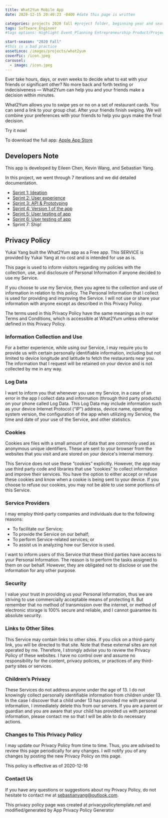 ```yaml
---
title: What2Yum Mobile App
date: 2020-12-15 20:40:23 -0400 #date this page is written

categories: projects 2020 fall #project folder, beginning year and season
tags: Software_Engineer
#tags options: Highlight Event_Planning Entrepreneurship Product/Project_Management Game_Design Marketing Negotiation  Web_Design

start-season: "2020 Fall"
#this is a bad practice
assetLoco: /images/projects/what2yum
coverPic: /icon.jpeg
carousel:
  - image: /icon.jpeg
---
```


Ever take hours, days, or even weeks to decide what to eat with your friends or significant other? No more back and forth texting or indecisiveness — What2Yum can help you and your friends make a decision within minutes.

What2Yum allows you to swipe yes or no on a set of restaurant cards. You can send a link to your group chat. After your friends finish swiping. We will combine your preferences with your friends to help you guys make the final decision.

Try it now!

To download the full app: [Apple App Store](https://apps.apple.com/us/app/what2yum/id1540868286)

## Developers Note

This app is developed by Eileen Chen, Kevin Wang, and Sebastian Yang.

In this project, we went through 7 iterations and we did detailed documentation.

- [Sprint 1: Ideation](/images/projects/what2yum/Sprint1.pdf)
- [Sprint 2: User experience](/images/projects/what2yum/Sprint2.pdf)
- [Sprint 3: API & Prototyping](/images/projects/what2yum/Sprint3.pdf)
- [Sprint 4: Version 1 of the app](/images/projects/what2yum/Sprint4.pdf)
- [Sprint 5: User testing of app](/images/projects/what2yum/Sprint5.pdf)
- [Sprint 6: User testing of app](/images/projects/what2yum/Sprint6.pdf)
- Sprint 7: Ship!

## Privacy Policy

Yukai Yang built the What2Yum app as a Free app. This SERVICE is provided by Yukai Yang at no cost and is intended for use as is.

This page is used to inform visitors regarding my policies with the collection, use, and disclosure of Personal Information if anyone decided to use my Service.

If you choose to use my Service, then you agree to the collection and use of information in relation to this policy. The Personal Information that I collect is used for providing and improving the Service. I will not use or share your information with anyone except as described in this Privacy Policy.

The terms used in this Privacy Policy have the same meanings as in our Terms and Conditions, which is accessible at What2Yum unless otherwise defined in this Privacy Policy.

### Information Collection and Use

For a better experience, while using our Service, I may require you to provide us with certain personally identifiable information, including but not limited to device longitude and latitude to fetch the restaurants near you. The information that I request will be retained on your device and is not collected by me in any way.

### Log Data

I want to inform you that whenever you use my Service, in a case of an error in the app I collect data and information (through third party products) on your phone called Log Data. This Log Data may include information such as your device Internet Protocol (“IP”) address, device name, operating system version, the configuration of the app when utilizing my Service, the time and date of your use of the Service, and other statistics.

### Cookies

Cookies are files with a small amount of data that are commonly used as anonymous unique identifiers. These are sent to your browser from the websites that you visit and are stored on your device's internal memory.

This Service does not use these “cookies” explicitly. However, the app may use third party code and libraries that use “cookies” to collect information and improve their services. You have the option to either accept or refuse these cookies and know when a cookie is being sent to your device. If you choose to refuse our cookies, you may not be able to use some portions of this Service.

### Service Providers

I may employ third-party companies and individuals due to the following reasons:

- To facilitate our Service;
- To provide the Service on our behalf;
- To perform Service-related services; or
- To assist us in analyzing how our Service is used.

I want to inform users of this Service that these third parties have access to your Personal Information. The reason is to perform the tasks assigned to them on our behalf. However, they are obligated not to disclose or use the information for any other purpose.

### Security

I value your trust in providing us your Personal Information, thus we are striving to use commercially acceptable means of protecting it. But remember that no method of transmission over the internet, or method of electronic storage is 100% secure and reliable, and I cannot guarantee its absolute security.

### Links to Other Sites

This Service may contain links to other sites. If you click on a third-party link, you will be directed to that site. Note that these external sites are not operated by me. Therefore, I strongly advise you to review the Privacy Policy of these websites. I have no control over and assume no responsibility for the content, privacy policies, or practices of any third-party sites or services.

### Children’s Privacy

These Services do not address anyone under the age of 13. I do not knowingly collect personally identifiable information from children under 13. In the case I discover that a child under 13 has provided me with personal information, I immediately delete this from our servers. If you are a parent or guardian and you are aware that your child has provided us with personal information, please contact me so that I will be able to do necessary actions.

### Changes to This Privacy Policy

I may update our Privacy Policy from time to time. Thus, you are advised to review this page periodically for any changes. I will notify you of any changes by posting the new Privacy Policy on this page.

This policy is effective as of 2020-12-16

### Contact Us

If you have any questions or suggestions about my Privacy Policy, do not hesitate to contact me at sebastianyang@outlook.com.

This privacy policy page was created at privacypolicytemplate.net and modified/generated by App Privacy Policy Generator
